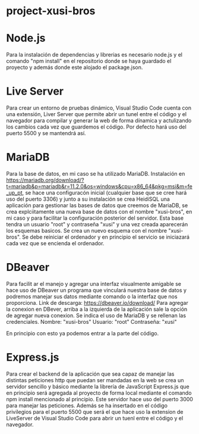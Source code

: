 # project-xusi-bros

#  Node.js

Para la instalación de dependencias y librerias es necesario node.js y el comando "npm install" en el repositorio donde se haya guardado el proyecto y además donde este alojado el package.json.

#  Live Server

Para crear un entorno de pruebas dinámico, Visual Studio Code cuenta con una extensión, Liver Server que permite abrir un tunel entre el código y el navegador para compilar y generar
la web de forma dínamica y actulizando los cambios cada vez que guardemos el código. Por defecto hará uso del puerto 5500 y se mantendrá así.

#  MariaDB
Para la base de datos, en mi caso se ha utilizado MariaDB. Instalación en https://mariadb.org/download/?t=mariadb&p=mariadb&r=11.2.0&os=windows&cpu=x86_64&pkg=msi&m=fe_up_pt, se hace
una configuracón inicial (cualquier base que se cree hará uso del puerto 3306) y junto a su instalación se crea HeidiSQL una aplicación para gestionar las bases de datos que creemos de MariaDB, se crea explciitamente una nueva base de datos 
con el nombre "xusi-bros", en mi caso y para facilitar la configuración posterior del servidor. Esta base tendra un usuario "root" y contraseña "xusi" y una vez creada aparecerán los esquemas basicos. 
Se crea un nuevo esquema con el nombre "xusi-bros". 
Se debe reiniciar el ordenador y en principio el servicio se iniciazará cada vez que se encienda el ordenador.

#  DBeaver
Para facilit
ar el manejo y agregar una interfaz visualmente amigable se hace uso de DBeaver un programa que vinculará nuestra base de datos y podremos manejar sus datos mediante comando 
o la interfaz que nos proporciona.
Link de descarga: https://dbeaver.io/download/
Para agregar la conexion en DBever, arriba a la izquierda de la aplicación sale la opción de agregar nueva conexion. Se indica el uso de MariaDB y se rellenan las credenciales.
Nombre: "xusi-bros" Usuario: "root" Contraseña: "xusi"

En principio con esto ya podemos entrar a la parte del código.

#  Express.js

Para crear el backend de la aplicación que sea capaz de manejar las distintas peticiones http que puedan ser mandadas en la web se crea un servidor sencillo y básico mediante la librería de JavaScript Express.js que en principio será
agregada al proyecto de forma local mediante el comando npm install mencionado al principio.
Este servidor hace uso del puerto 3000 para manejar las peticiones. Además se ha insertado en el código privilegios para el puerto 5500 que será el que hace uso la extension de LiveServer
de Visual Studio Code para abrir un tuenl entre el código y el navegador.





